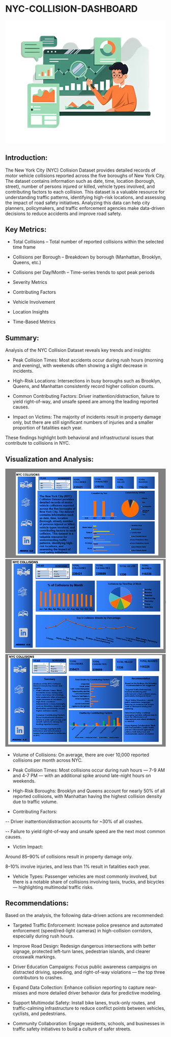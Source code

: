 # NYC-COLLISION-DASHBOARD

![](https://github.com/Jessiejones08/NYC-COLLISION-DASHBOARD/blob/main/favpng_43bd4378aaff742ec89648ff859226da.png)



## Introduction:

The New York City (NYC) Collision Dataset provides detailed records of motor vehicle collisions reported across the five boroughs of New York City. The dataset contains information such as date, time, location (borough, street), number of persons injured or killed, vehicle types involved, and contributing factors to each collision. This dataset is a valuable resource for understanding traffic patterns, identifying high-risk locations, and assessing the impact of road safety initiatives. Analyzing this data can help city planners, policymakers, and traffic enforcement agencies make data-driven decisions to reduce accidents and improve road safety.


## Key Metrics:

- Total Collisions – Total number of reported collisions within the selected time frame

- Collisions per Borough – Breakdown by borough (Manhattan, Brooklyn, Queens, etc.)

- Collisions per Day/Month – Time-series trends to spot peak periods

- Severity Metrics

-  Contributing Factors

- Vehicle Involvement

- Location Insights

- Time-Based Metrics



## Summary:

Analysis of the NYC Collision Dataset reveals key trends and insights:

- Peak Collision Times: Most accidents occur during rush hours (morning and evening), with weekends often showing a slight decrease in incidents.

- High-Risk Locations: Intersections in busy boroughs such as Brooklyn, Queens, and Manhattan consistently record higher collision counts.

- Common Contributing Factors: Driver inattention/distraction, failure to yield right-of-way, and unsafe speed are among the leading reported causes.

- Impact on Victims: The majority of incidents result in property damage only, but there are still significant numbers of injuries and a smaller proportion of fatalities each year.


These findings highlight both behavioral and infrastructural issues that contribute to collisions in NYC.

## Visualization and Analysis:

![](https://github.com/Jessiejones08/NYC-COLLISION-DASHBOARD/blob/main/NYC%20collision%20dashboard.png)
![](https://github.com/Jessiejones08/NYC-COLLISION-DASHBOARD/blob/main/NYC%20collision%20dashboard%202.png)
![](https://github.com/Jessiejones08/NYC-COLLISION-DASHBOARD/blob/main/NYC%20collision%20dashboard%203.png)


- Volume of Collisions: On average, there are over 10,000 reported collisions per month across NYC.

- Peak Collision Times: Most collisions occur during rush hours — 7-9 AM and 4-7 PM — with an additional spike around late-night hours on weekends.

- High-Risk Boroughs: Brooklyn and Queens account for nearly 50% of all reported collisions, with Manhattan having the highest collision density due to traffic volume.

- Contributing Factors:

-- Driver inattention/distraction accounts for ~30% of all crashes.

-- Failure to yield right-of-way and unsafe speed are the next most common causes.

- Victim Impact:

Around 85–90% of collisions result in property damage only.

8–10% involve injuries, and less than 1% result in fatalities each year.

- Vehicle Types: Passenger vehicles are most commonly involved, but there is a notable share of collisions involving taxis, trucks, and bicycles — highlighting multimodal traffic risks.


## Recommendations:

Based on the analysis, the following data-driven actions are recommended:

- Targeted Traffic Enforcement: Increase police presence and automated enforcement (speed/red-light cameras) in high-collision corridors, especially during rush hours.

- Improve Road Design: Redesign dangerous intersections with better signage, protected left-turn lanes, pedestrian islands, and clearer crosswalk markings.

- Driver Education Campaigns: Focus public awareness campaigns on distracted driving, speeding, and right-of-way violations — the top three contributors to crashes.

- Expand Data Collection: Enhance collision reporting to capture near-misses and more detailed driver behavior data for predictive modeling.

- Support Multimodal Safety: Install bike lanes, truck-only routes, and traffic-calming infrastructure to reduce conflict points between vehicles, cyclists, and pedestrians.

- Community Collaboration: Engage residents, schools, and businesses in traffic safety initiatives to build a culture of safer streets.
